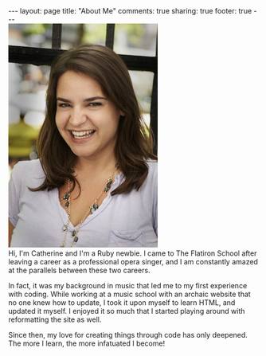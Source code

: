 <head>
  <link href="/stylesheets/style.css" type="text/css">
</head>
---
layout: page
title: "About Me"
comments: true
sharing: true
footer: true
---
<div class="about_image">
  <img src="/images/catherine_meyers.jpg" alt="Catherine Meyers">
</div>

<div class="about_text">
Hi, I'm Catherine and I'm a Ruby newbie. I came to The Flatiron School after leaving a career as a professional opera singer, and I am constantly amazed at the parallels between these two careers.

In fact, it was my background in music that led me to my first experience with coding. While working at a music school with an archaic website that no one knew how to update, I took it upon myself to learn HTML, and updated it myself.  I enjoyed  it so much that I started playing around with reformatting the site as well. 

Since then, my love for creating things through code has only deepened. The more I learn, the more infatuated I become!
</div>